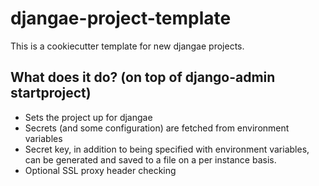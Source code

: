 djangae-project-template
====

This is a cookiecutter template for new djangae projects.

What does it do? (on top of django-admin startproject)
---
* Sets the project up for djangae
* Secrets (and some configuration) are fetched from environment variables
* Secret key, in addition to being specified with environment variables,
  can be generated and saved to a file on a per instance basis.
* Optional SSL proxy header checking
